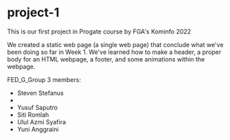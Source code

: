 # project-1
This is our first project in Progate course by FGA's Kominfo 2022

We created a static web page (a single web page) that conclude what we've been doing so far in Week 1.
We've learned how to make a header, a proper body for an HTML webpage, a footer, and some animations within the webpage.

FED_G_Group 3 members:
<ul> 
  <li>Steven Stefanus<li>
  <li>Yusuf Saputro</li>
  <li>Siti Romlah</li>
  <li>Ulul Azmi Syafira</li>
  <li>Yuni Anggraini</li>
</ul>
